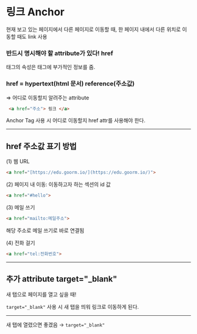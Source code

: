 # 링크 Anchor

현재 보고 있는 페이지에서 다른 페이지로 이동할 때, 한 페이지 내에서 다른 위치로 이동할 때도 link 사용

### 반드시 명시해야 할 attribute가 있다! href

태그의 속성은 태그에 부가적인 정보를 줌.

### href = hypertext(html 문서) reference(주소값)

⇒ 어디로 이동할지 알려주는 attribute

```html
 <a href="주소"> 링크 </a>
```

Anchor Tag 사용 시 어디로 이동할지 href attr를 사용해야 한다.

---

## href 주소값 표기 방법

(1) 웹 URL

```html
<a href="[https://edu.goorm.io/](https://edu.goorm.io/)">
```

(2) 페이지 내 이동: 이동하고자 하는 섹션의 id 값

```html
<a href="#hello">
```

(3) 메일 쓰기

```html
<a href="mailto:메일주소"> 
```

해당 주소로 메일 쓰기로 바로 연결됨

(4) 전화 걸기

```html
<a href="tel:전화번호">
```

---

## 추가 attribute target="_blank"

새 탭으로 페이지를 열고 싶을 때!

```target="_blank"``` 사용 시 새 탭을 띄워 링크로 이동하게 된다.

---

새 탭에 열렸으면 좋겠음 → ```target="_blank"```

